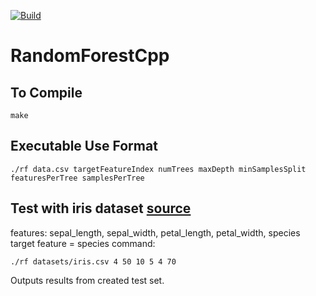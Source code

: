 [![Build](https://github.com/chrisclaire03/RandomForestCpp/actions/workflows/c-cpp.yml/badge.svg)](https://github.com/chrisclaire03/RandomForestCpp/actions/workflows/c-cpp.yml)
# RandomForestCpp

## To Compile

```
make
```

## Executable Use Format

```
./rf data.csv targetFeatureIndex numTrees maxDepth minSamplesSplit featuresPerTree samplesPerTree
```

## Test with iris dataset [source](https://gist.github.com/curran/a08a1080b88344b0c8a7)

features: sepal_length, sepal_width, petal_length, petal_width, species
target feature = species
command:

```
./rf datasets/iris.csv 4 50 10 5 4 70
```

Outputs results from created test set.
